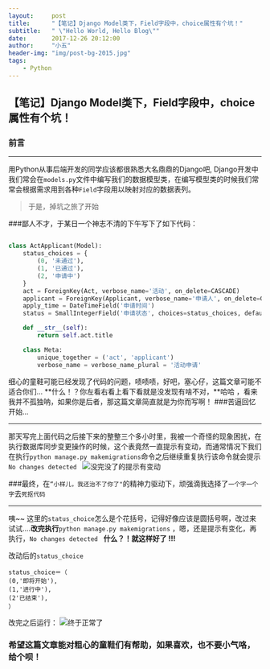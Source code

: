 ```yaml
---
layout:     post
title:      "【笔记】Django Model类下，Field字段中，choice属性有个坑！"
subtitle:   " \"Hello World, Hello Blog\""
date:       2017-12-26 20:12:00
author:     "小五"
header-img: "img/post-bg-2015.jpg"
tags:
    - Python
---
```


## 【笔记】Django Model类下，Field字段中，choice属性有个坑！

### 前言

---

用Python从事后端开发的同学应该都很熟悉大名鼎鼎的Django吧, Django开发中我们常会在`models.py`文件中编写我们的数据模型类，在编写模型类的时候我们常常会根据需求用到各种`Field`字段用以映射对应的数据表列。

>于是，掉坑之旅了开始

###鄙人不才，于某日一个神志不清的下午写下了如下代码：

```Python

class ActApplicant(Model):
    status_choices = {
        (0, '未通过'),
        (1, '已通过'),
        (2, '申请中')
    }
    act = ForeignKey(Act, verbose_name='活动', on_delete=CASCADE)
    applicant = ForeignKey(Applicant, verbose_name='申请人', on_delete=CASCADE)
    apply_time = DateTimeField('申请时间')
    status = SmallIntegerField('申请状态', choices=status_choices, default=2)

    def __str__(self):
        return self.act.title

    class Meta:
        unique_together = ('act', 'applicant')
        verbose_name = verbose_name_plural = '活动申请'

```
细心的童鞋可能已经发现了代码的问题，啧啧啧，好吧，塞心仔，这篇文章可能不适合你们...
**什么！？你左看右看上看下看就是没发现有啥不对，**哈哈 ，看来我并不孤独呐，如果你是后者，那这篇文章简直就是为你而写啊！ 
###苦逼回忆开始...

---
那天写完上面代码之后接下来的整整三个多小时里，我被一个奇怪的现象困扰，在执行数据库同步变更操作的时候，这个表竟然一直提示有变动，而通常情况下我们在执行`python manage.py makemigrations`命令之后继续重复执行该命令就会提示`No changes detected ` 
![没完没了的提示有变动](http://upload-images.jianshu.io/upload_images/2378059-e2f465f04fcd0ace.gif?imageMogr2/auto-orient/strip%7CimageView2/2/w/1240)

###最终，在`“小样儿，我还治不了你了"`的精神力驱动下，顽强滴我选择了`一个字一个字`去`死抠代码`

---
咦~~ 这里的`status_choice`怎么是个花括号，记得好像应该是圆括号啊，改过来试试....**改完执行**`python manage.py makemigrations` ，嗯，还是提示有变化，再执行，`No changes detected `   **什么？！就这样好了 !!!** 

改动后的`status_choice`
```
status_choice＝（
(0,'即将开始'),
(1,'进行中'),
(2'已结束'),
）
```
改完之后运行：
![终于正常了](http://upload-images.jianshu.io/upload_images/2378059-a2c94a2f97b862f3.gif?imageMogr2/auto-orient/strip%7CimageView2/2/w/1240)



### 希望这篇文章能对粗心的童鞋们有帮助，如果喜欢，也不要小气咯，给个呗！